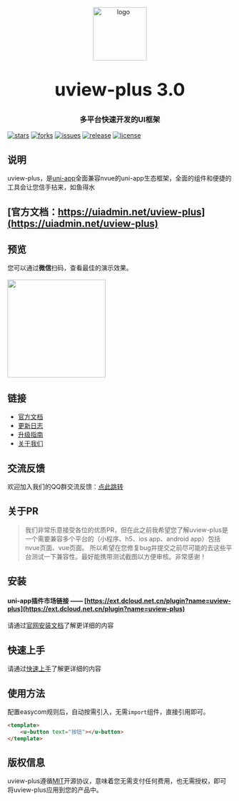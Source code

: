 <p align="center">
    <img alt="logo" src="https://uviewui.com/common/logo.png" width="120" height="120" style="margin-bottom: 10px;">
</p>
<h3 align="center" style="margin: 30px 0 30px;font-weight: bold;font-size:40px;">uview-plus 3.0</h3>
<h3 align="center">多平台快速开发的UI框架</h3>

[![stars](https://img.shields.io/github/stars/ijry/uview-plus?style=flat-square&logo=GitHub)](https://github.com/ijry/uview-plus)
[![forks](https://img.shields.io/github/forks/ijry/uview-plus?style=flat-square&logo=GitHub)](https://github.com/ijry/uview-plus)
[![issues](https://img.shields.io/github/issues/ijry/uview-plus?style=flat-square&logo=GitHub)](https://github.com/ijry/uview-plus/issues)
[![release](https://img.shields.io/github/v/release/ijry/uview-plus?style=flat-square)](https://gitee.com/uiadmin/uview-plus/releases)
[![license](https://img.shields.io/github/license/ijry/uview-plus?style=flat-square)](https://en.wikipedia.org/wiki/MIT_License)

## 说明

uview-plus，是[uni-app](https://uniapp.dcloud.io/)全面兼容nvue的uni-app生态框架，全面的组件和便捷的工具会让您信手拈来，如鱼得水

## [官方文档：https://uiadmin.net/uview-plus](https://uiadmin.net/uview-plus)


## 预览

您可以通过**微信**扫码，查看最佳的演示效果。
<br>
<br>
<img src="https://uviewui.com/common/weixin_mini_qrcode.png" width="220" height="220" >


## 链接

- [官方文档](https://uiadmin.net/uview-plus)
- [更新日志](https://uiadmin.net/uview-plus/components/changelog.html)
- [升级指南](https://uiadmin.net/uview-plus/components/changeGuide.html)
- [关于我们](https://uiadmin.net/uview-plus/cooperation/about.html)

## 交流反馈

欢迎加入我们的QQ群交流反馈：[点此跳转](https://uiadmin.net/uview-plus/components/addQQGroup.html)

## 关于PR

> 我们非常乐意接受各位的优质PR，但在此之前我希望您了解uview-plus是一个需要兼容多个平台的（小程序、h5、ios app、android app）包括nvue页面、vue页面。
> 所以希望在您修复bug并提交之前尽可能的去这些平台测试一下兼容性。最好能携带测试截图以方便审核。非常感谢！

## 安装

#### **uni-app插件市场链接** —— [https://ext.dcloud.net.cn/plugin?name=uview-plus](https://ext.dcloud.net.cn/plugin?name=uview-plus)

请通过[官网安装文档](https://uiadmin.net/uview-plus/components/install.html)了解更详细的内容

## 快速上手

请通过[快速上手](https://uiadmin.net/uview-plus/components/quickstart.html)了解更详细的内容

## 使用方法
配置easycom规则后，自动按需引入，无需`import`组件，直接引用即可。

```html
<template>
	<u-button text="按钮"></u-button>
</template>
```

## 版权信息
uview-plus遵循[MIT](https://en.wikipedia.org/wiki/MIT_License)开源协议，意味着您无需支付任何费用，也无需授权，即可将uview-plus应用到您的产品中。

